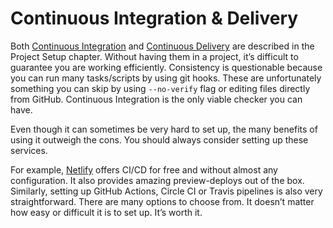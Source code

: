 # Continuous Integration & Delivery

Both [Continuous Integration](../project-setup/continuous-integration-delivery.md#continuous-integration) and [Continuous Delivery](../project-setup/continuous-integration-delivery.md#continuous-delivery) are described in the Project Setup chapter. Without having them in a project, it’s difficult to guarantee you are working efficiently. Consistency is questionable because you can run many tasks/scripts by using git hooks. These are unfortunately something you can skip by using `--no-verify` flag or editing files directly from GitHub. Continuous Integration is the only viable checker you can have.

Even though it can sometimes be very hard to set up, the many benefits of using it outweigh the cons. You should always consider setting up these services.

For example, [Netlify](../quality-output/deployment.md#netlify) offers CI/CD for free and without almost any configuration. It also provides amazing preview-deploys out of the box. Similarly, setting up GitHub Actions, Circle CI or Travis pipelines is also very straightforward. There are many options to choose from. It doesn’t matter how easy or difficult it is to set up. It’s worth it.
